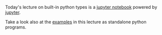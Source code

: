 Today's lecture on built-in python types is a [jupyter notebook](lec18.ipynb) powered by [jupyter](https://jupyter.org).

Take a look also at the [examples](examples/) in this lecture as standalone python programs.
